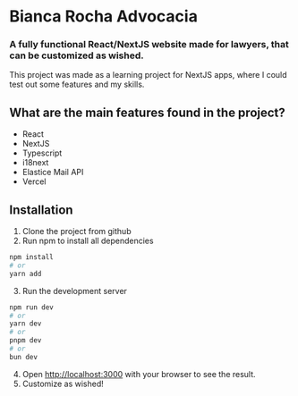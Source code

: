 # Bianca Rocha Advocacia

### A fully functional React/NextJS website made for lawyers, that can be customized as wished.

This project was made as a learning project for NextJS apps, where I could test out some features and my skills.

## What are the main features found in the project?

- React
- NextJS
- Typescript
- i18next
- Elastice Mail API
- Vercel

## Installation

1. Clone the project from github
2. Run npm to install all dependencies

```bash
npm install
# or
yarn add
```

3. Run the development server

```bash
npm run dev
# or
yarn dev
# or
pnpm dev
# or
bun dev
```

4. Open [http://localhost:3000](http://localhost:3000) with your browser to see the result.
5. Customize as wished!
